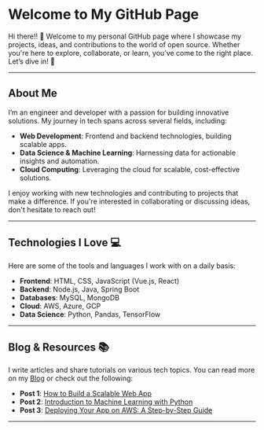 # Welcome to My GitHub Page

Hi there!! 👋 Welcome to my personal GitHub page where I showcase my projects, ideas, and contributions to the world of open source. Whether you're here to explore, collaborate, or learn, you’ve come to the right place. Let’s dive in! 🚀

---

## About Me

I’m an engineer and developer with a passion for building innovative solutions. My journey in tech spans across several fields, including:

- **Web Development**: Frontend and backend technologies, building scalable apps.
- **Data Science & Machine Learning**: Harnessing data for actionable insights and automation.
- **Cloud Computing**: Leveraging the cloud for scalable, cost-effective solutions.

I enjoy working with new technologies and contributing to projects that make a difference. If you're interested in collaborating or discussing ideas, don't hesitate to reach out!

---

## Technologies I Love 💻

Here are some of the tools and languages I work with on a daily basis:

- **Frontend**: HTML, CSS, JavaScript (Vue.js, React)
- **Backend**: Node.js, Java, Spring Boot
- **Databases**: MySQL, MongoDB
- **Cloud**: AWS, Azure, GCP
- **Data Science**: Python, Pandas, TensorFlow

---

## Blog & Resources 📚

I write articles and share tutorials on various tech topics. You can read more on my [Blog](https://vae.life) or check out the following:

- **Post 1**: [How to Build a Scalable Web App](#)
- **Post 2**: [Introduction to Machine Learning with Python](#)
- **Post 3**: [Deploying Your App on AWS: A Step-by-Step Guide](#)

---
